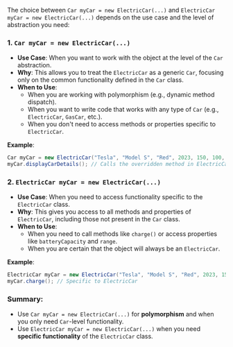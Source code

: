 The choice between `Car myCar = new ElectricCar(...)` and `ElectricCar myCar = new ElectricCar(...)` depends on the use case and the level of abstraction you need:

### 1. **`Car myCar = new ElectricCar(...)`**
- **Use Case**: When you want to work with the object at the level of the `Car` abstraction.
- **Why**: This allows you to treat the `ElectricCar` as a generic `Car`, focusing only on the common functionality defined in the `Car` class.
- **When to Use**:
    - When you are working with polymorphism (e.g., dynamic method dispatch).
    - When you want to write code that works with any type of `Car` (e.g., `ElectricCar`, `GasCar`, etc.).
    - When you don't need to access methods or properties specific to `ElectricCar`.

**Example**:
   ```java
   Car myCar = new ElectricCar("Tesla", "Model S", "Red", 2023, 150, 100, 300);
   myCar.displayCarDetails(); // Calls the overridden method in ElectricCar
   ```

### 2. **`ElectricCar myCar = new ElectricCar(...)`**
- **Use Case**: When you need to access functionality specific to the `ElectricCar` class.
- **Why**: This gives you access to all methods and properties of `ElectricCar`, including those not present in the `Car` class.
- **When to Use**:
    - When you need to call methods like `charge()` or access properties like `batteryCapacity` and `range`.
    - When you are certain that the object will always be an `ElectricCar`.

**Example**:
   ```java
   ElectricCar myCar = new ElectricCar("Tesla", "Model S", "Red", 2023, 150, 100, 300);
   myCar.charge(); // Specific to ElectricCar
   ```

### Summary:
- Use `Car myCar = new ElectricCar(...)` for **polymorphism** and when you only need `Car`-level functionality.
- Use `ElectricCar myCar = new ElectricCar(...)` when you need **specific functionality** of the `ElectricCar` class.